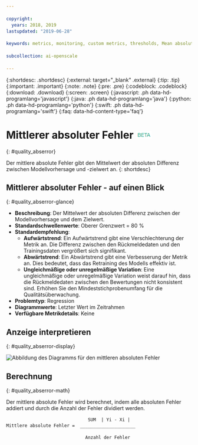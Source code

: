 ```yaml
---

copyright:
  years: 2018, 2019
lastupdated: "2019-06-28"

keywords: metrics, monitoring, custom metrics, thresholds, Mean absolute error

subcollection: ai-openscale

---
```


{:shortdesc: .shortdesc}
{:external: target="_blank" .external}
{:tip: .tip}
{:important: .important}
{:note: .note}
{:pre: .pre}
{:codeblock: .codeblock}
{:download: .download}
{:screen: .screen}
{:javascript: .ph data-hd-programlang='javascript'}
{:java: .ph data-hd-programlang='java'}
{:python: .ph data-hd-programlang='python'}
{:swift: .ph data-hd-programlang='swift'}
{:faq: data-hd-content-type='faq'}

# Mittlerer absoluter Fehler ![Beta-Tag](images/beta.png)
{: #quality_abserror}

Der mittlere absolute Fehler gibt den Mittelwert der absoluten Differenz zwischen Modellvorhersage und -zielwert an.
{: shortdesc}

## Mittlerer absoluter Fehler - auf einen Blick
{: #quality_abserror-glance}

- **Beschreibung**: Der Mittelwert der absoluten Differenz zwischen der Modellvorhersage und dem Zielwert.
- **Standardschwellenwerte**: Oberer Grenzwert = 80 %
- **Standardempfehlung**:
   - **Aufwärtstrend**: Ein Aufwärtstrend gibt eine Verschlechterung der Metrik an. Die Differenz zwischen den Rückmeldedaten und den Trainingsdaten vergrößert sich signifikant.
   - **Abwärtstrend**: Ein Abwärtstrend gibt eine Verbesserung der Metrik an. Dies bedeutet, dass das Retraining des Modells effektiv ist.
   - **Ungleichmäßige oder unregelmäßige Variation**: Eine ungleichmäßige oder unregelmäßige Variation weist darauf hin, dass die Rückmeldedaten zwischen den Bewertungen nicht konsistent sind. Erhöhen Sie den Mindeststichprobenumfang für die Qualitätsüberwachung.
- **Problemtyp**: Regression
- **Diagrammwerte**: Letzter Wert im Zeitrahmen
- **Verfügbare Metrikdetails**: Keine

## Anzeige interpretieren
{: #quality_abserror-display}

![Abbildung des Diagramms für den mittleren absoluten Fehler](images/xxxx.png)

## Berechnung
{: #quality_abserror-math}

Der mittlere absolute Fehler wird berechnet, indem alle absoluten Fehler addiert und durch die Anzahl der Fehler dividiert werden.

```
                               SUM  | Yi - Xi |
Mittlere absolute Fehler =  _____________________

                              Anzahl der Fehler
```

